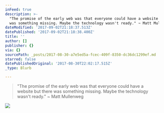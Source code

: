 ```yaml
---
inFeed: true
description: >-
  "The promise of the early web was that everyone could have a website but there
  was something missing. Maybe the technology wasn't ready." ~ Matt Mullenweg
dateModified: '2017-09-02T21:18:37.513Z'
datePublished: '2017-09-02T21:18:38.400Z'
title: ''
author: []
publisher: {}
via: {}
sourcePath: _posts/2017-08-30-a7e5ed5a-fcec-409f-8350-dc36dc1299ef.md
starred: false
datePublishedOriginal: '2017-08-30T22:02:17.515Z'
_type: Blurb

---
```

> "The promise of the early web was that everyone could have a website but there was something missing. Maybe the technology wasn't ready." ~ Matt Mullenweg

![](https://the-grid-user-content.s3-us-west-2.amazonaws.com/7a291485-4dd8-4310-9a13-137a10dae158.jpg)
